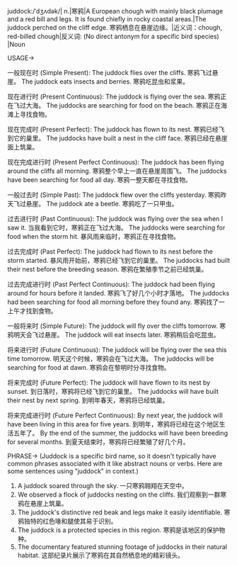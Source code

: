 juddock:/ˈdʒʌdək/| n.|寒鸦|A European chough with mainly black plumage and a red bill and legs.  It is found chiefly in rocky coastal areas.|The juddock perched on the cliff edge. 寒鸦栖息在悬崖边缘。|近义词：chough, red-billed chough|反义词:  (No direct antonym for a specific bird species) |Noun


USAGE->

一般现在时 (Simple Present):
The juddock flies over the cliffs. 寒鸦飞过悬崖。
The juddock eats insects and berries. 寒鸦吃昆虫和浆果。

现在进行时 (Present Continuous):
The juddock is flying over the sea. 寒鸦正在飞过大海。
The juddocks are searching for food on the beach. 寒鸦正在海滩上寻找食物。

现在完成时 (Present Perfect):
The juddock has flown to its nest. 寒鸦已经飞到它的巢里。
The juddocks have built a nest in the cliff face. 寒鸦已经在悬崖面上筑巢。

现在完成进行时 (Present Perfect Continuous):
The juddock has been flying around the cliffs all morning.  寒鸦整个早上一直在悬崖周围飞。
The juddocks have been searching for food all day. 寒鸦一整天都在寻找食物。

一般过去时 (Simple Past):
The juddock flew over the cliffs yesterday.  寒鸦昨天飞过悬崖。
The juddock ate a beetle. 寒鸦吃了一只甲虫。

过去进行时 (Past Continuous):
The juddock was flying over the sea when I saw it. 当我看到它时，寒鸦正在飞过大海。
The juddocks were searching for food when the storm hit.  暴风雨来临时，寒鸦正在寻找食物。

过去完成时 (Past Perfect):
The juddock had flown to its nest before the storm started.  暴风雨开始前，寒鸦已经飞到它的巢里。
The juddocks had built their nest before the breeding season. 寒鸦在繁殖季节之前已经筑巢。

过去完成进行时 (Past Perfect Continuous):
The juddock had been flying around for hours before it landed. 寒鸦飞了好几个小时才落地。
The juddocks had been searching for food all morning before they found any. 寒鸦找了一上午才找到食物。

一般将来时 (Simple Future):
The juddock will fly over the cliffs tomorrow. 寒鸦明天会飞过悬崖。
The juddock will eat insects later. 寒鸦稍后会吃昆虫。

将来进行时 (Future Continuous):
The juddock will be flying over the sea this time tomorrow. 明天这个时候，寒鸦会在飞过大海。
The juddocks will be searching for food at dawn. 寒鸦会在黎明时分寻找食物。

将来完成时 (Future Perfect):
The juddock will have flown to its nest by sunset. 到日落时，寒鸦将已经飞到它的巢里。
The juddocks will have built their nest by next spring. 到明年春天，寒鸦将已经筑巢。

将来完成进行时 (Future Perfect Continuous):
By next year, the juddock will have been living in this area for five years. 到明年，寒鸦将已经在这个地区生活五年了。
By the end of the summer, the juddocks will have been breeding for several months. 到夏天结束时，寒鸦将已经繁殖了好几个月。


PHRASE->
(Juddock is a specific bird name, so it doesn't typically have common phrases associated with it like abstract nouns or verbs.  Here are some sentences using "juddock" in context.)
1. A juddock soared through the sky. 一只寒鸦翱翔在天空中。
2.  We observed a flock of juddocks nesting on the cliffs. 我们观察到一群寒鸦在悬崖上筑巢。
3. The juddock's distinctive red beak and legs make it easily identifiable.  寒鸦独特的红色喙和腿使其易于识别。
4.  The juddock is a protected species in this region.  寒鸦是该地区的保护物种。
5. The documentary featured stunning footage of juddocks in their natural habitat.  这部纪录片展示了寒鸦在其自然栖息地的精彩镜头。


